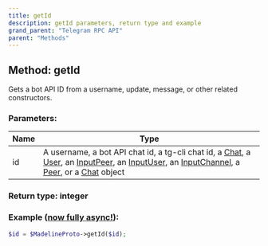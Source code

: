```yaml
---
title: getId
description: getId parameters, return type and example
grand_parent: "Telegram RPC API"
parent: "Methods"
---
```

## Method: getId

Gets a bot API ID from a username, update, message, or other related constructors.

### Parameters:

| Name     |    Type       |
|----------|---------------|
|id| A username, a bot API chat id, a tg-cli chat id, a [Chat](API_docs/types/Chat.html), a [User](API_docs/types/User.html), an [InputPeer](API_docs/types/InputPeer.html), an [InputUser](API_docs/types/InputUser.html), an [InputChannel](API_docs/types/InputChannel.html), a [Peer](API_docs/types/Peer.html), or a [Chat](API_docs/types/Chat.html) object|

### Return type: integer

### Example ([now fully async!](https://docs.madelineproto.xyz/docs/ASYNC.html)):


```php
$id = $MadelineProto->getId($id);
```

